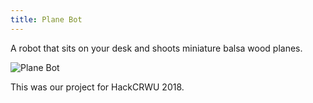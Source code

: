 ```yaml
---
title: Plane Bot
---
```


A robot that sits on your desk and shoots miniature balsa wood planes.

![Plane Bot](plane-bot.jpg)

This was our project for HackCRWU 2018.
